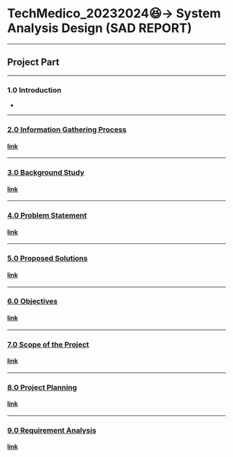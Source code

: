 # TechMedico_20232024😆-> System Analysis Design (SAD REPORT)

<hr>

## Project Part

<hr>

### 1.0 Introduction
- <a href="https://github.com/Elijah0413/TechMedico_Project_SAD_20232024/tree/main/1.0%20Introduction">

<hr>

### 2.0 Information Gathering Process
#### link 

<hr>

### 3.0 Background Study
#### link

<hr>

### 4.0 Problem Statement
#### link

<hr>

### 5.0 Proposed Solutions
#### link

<hr>

### 6.0 Objectives
#### link

<hr>

### 7.0 Scope of the Project
#### link

<hr>

### 8.0 Project Planning
#### link

<hr>

### 9.0 Requirement Analysis
#### link

<!--

## Report file
<header>
 <details>
 <summary><h2> 🔍 Project 1 and project 2 Overview</h2>
  <h3><p> <img align="left" width="50%" src="https://i.ytimg.com/vi/6KHsNPQYb30/maxresdefault.jpg" /> </p>
 </h3></summary>
  <h4> [Newsletter](https://github.com/Elijah0413/tis-technology-and-info-system/blob/main/assignment/assignment4/ASSIGNMENT%203%20INDUSTRY%20VISIT%20HUAWEIPETRONAS%20GROUP%202%20(1).pdf)</h4>
<p></p>
 </details>
  <h3><p> <img align="left" width="50%" src="https://i.ytimg.com/vi/6KHsNPQYb30/maxresdefault.jpg " /> </p>

  -->
